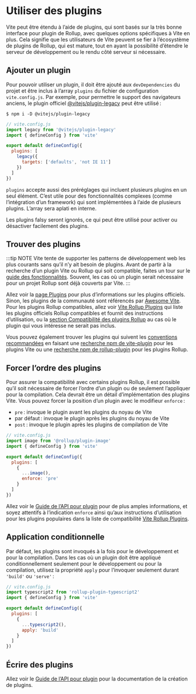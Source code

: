 # Utiliser des plugins

Vite peut être étendu à l’aide de plugins, qui sont basés sur la très bonne interface pour plugin de Rollup, avec quelques options spécifiques à Vite en plus. Cela signifie que les utilisateurs de Vite peuvent se fier à l’écosystème de plugins de Rollup, qui est mature, tout en ayant la possibilité d’étendre le serveur de développement ou le rendu côté serveur si nécessaire.

## Ajouter un plugin

Pour pouvoir utiliser un plugin, il doit être ajouté aux `devDependencies` du projet et être inclus à l’array `plugins` du fichier de configuration `vite.config.js`. Par exemple, pour permettre le support des navigateurs anciens, le plugin officiel [@vitejs/plugin-legacy](https://github.com/vitejs/vite/tree/main/packages/plugin-legacy) peut être utilisé :

```
$ npm i -D @vitejs/plugin-legacy
```

```js
// vite.config.js
import legacy from '@vitejs/plugin-legacy'
import { defineConfig } from 'vite'

export default defineConfig({
  plugins: [
    legacy({
      targets: ['defaults', 'not IE 11']
    })
  ]
})
```

`plugins` accepte aussi des préréglages qui incluent plusieurs plugins en un seul élément. C’est utile pour des fonctionnalités complexes (comme l’intégration d’un framework) qui sont implémentées à l’aide de plusieurs plugins. L’array sera aplati en interne.

Les plugins falsy seront ignorés, ce qui peut être utilisé pour activer ou désactiver facilement des plugins.

## Trouver des plugins

:::tip NOTE
Vite tente de supporter les patterns de développement web les plus courants sans qu’il n’y ait besoin de plugins. Avant de partir à la recherche d’un plugin Vite ou Rollup qui soit compatible, faites un tour sur le [guide des fonctionnalités](/guide/features.md). Souvent, les cas où un plugin serait nécessaire pour un projet Rollup sont déjà couverts par Vite.
:::

Allez voir la [page Plugins](../plugins/) pour plus d’informations sur les plugins officiels. Sinon, les plugins de la communauté sont référencés par [Awesome Vite](https://github.com/vitejs/awesome-vite#plugins). Pour les plugins Rollup compatibles, allez voir [Vite Rollup Plugins](https://vite-rollup-plugins.patak.dev) qui liste les plugins officiels Rollup compatibles et fournit des instructions d’utilisation, ou la [section Compatibilité des plugins Rollup](/guide/api-plugin#compatibilite-des-plugins-rollup) au cas où le plugin qui vous intéresse ne serait pas inclus.

Vous pouvez également trouver les plugins qui suivent les [conventions recommandées](api-plugin.md#conventions) en faisant une [recherche npm de vite-plugin](https://www.npmjs.com/search?q=vite-plugin&ranking=popularity) pour les plugins Vite ou une [recherche npm de rollup-plugin](https://www.npmjs.com/search?q=rollup-plugin&ranking=popularity) pour les plugins Rollup.

## Forcer l’ordre des plugins

Pour assurer la compatibilité avec certains plugins Rollup, il est possible qu’il soit nécessaire de forcer l’ordre d’un plugin ou de seulement l’appliquer pour la compilation. Cela devrait être un détail d’implémentation des plugins Vite. Vous pouvez forcer la position d’un plugin avec le modifieur `enforce` :

- `pre` : invoque le plugin avant les plugins du noyau de Vite
- par défaut : invoque le plugin après les plugins du noyau de Vite
- `post` : invoque le plugin après les plugins de compilation de Vite

```js
// vite.config.js
import image from '@rollup/plugin-image'
import { defineConfig } from 'vite'

export default defineConfig({
  plugins: [
    {
      ...image(),
      enforce: 'pre'
    }
  ]
})
```

Allez voir le [Guide de l’API pour plugin](api-plugin.md#ordre-du-plugin) pour de plus amples informations, et soyez attentifs à l’indication `enforce` ainsi qu’aux instructions d’utilisation pour les plugins populaires dans la liste de compatibilité [Vite Rollup Plugins](https://vite-rollup-plugins.patak.dev).

## Application conditionnelle

Par défaut, les plugins sont invoqués à la fois pour le développement et pour la compilation. Dans les cas où un plugin doit être appliqué conditionnellement seulement pour le développement ou pour la compilation, utilisez la propriété `apply` pour l’invoquer seulement durant `'build'` ou `'serve'` :

```js
// vite.config.js
import typescript2 from 'rollup-plugin-typescript2'
import { defineConfig } from 'vite'

export default defineConfig({
  plugins: [
    {
      ...typescript2(),
      apply: 'build'
    }
  ]
})
```

## Écrire des plugins

Allez voir le [Guide de l’API pour plugin](api-plugin.md) pour la documentation de la création de plugins.

